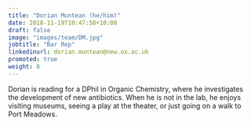 ```yaml
---
title: "Dorian Muntean (he/him)"
date: 2018-11-19T10:47:58+10:00
draft: false
image: "images/team/DM.jpg"
jobtitle: "Bar Rep"
linkedinurl: dorian.muntean@new.ox.ac.uk
promoted: true
weight: 8
---
```


Dorian is reading for a DPhil in Organic Chemistry, where he investigates the development of new antibiotics. When he is not in the lab, he enjoys visiting museums, seeing a play at the theater, or just going on a walk to Port Meadows. 